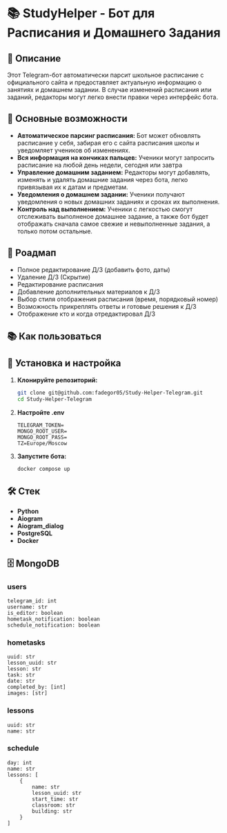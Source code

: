 # 📚 StudyHelper - Бот для Расписания и Домашнего Задания

## 📜 Описание

Этот Telegram-бот автоматически парсит школьное расписание с официального сайта и предоставляет актуальную информацию о занятиях и домашнем задании. В случае изменений расписания или заданий, редакторы могут легко внести правки через интерфейс бота.

## 🎯 Основные возможности

- **Автоматическое парсинг расписания:** Бот может обновлять расписание у себя, забирая его с сайта расписания школы и уведомляет учеников об изменениях.
- **Вся информация на кончиках пальцев:** Ученики могут запросить расписание на любой день недели, сегодня или завтра
- **Управление домашним заданием:** Редакторы могут добавлять, изменять и удалять домашние задания через бота, легко привязывая их к датам и предметам.
- **Уведомления о домашнем задании:** Ученики получают уведомления о новых домашних заданиях и сроках их выполнения.
- **Контроль над выполнением:** Ученики с легкостью смогут отслеживать выполненое домашнее задание, а также бот будет отображать сначала самое свежие и невыполненные задания, а только потом остальные.

## 🚚 Роадмап

- Полное редактирование Д/З (добавить фото, даты)
- Удаление Д/З (Скрытие)
- Редактирование расписания
- Добавление дополнительных материалов к Д/З
- Выбор стиля отображения расписания (время, порядковый номер)
- Возможность прикреплять ответы и готовые решения к Д/З
- Отображение кто и когда отредактировал Д/З

## 📚 Как пользоваться

## 🚀 Установка и настройка

1. **Клонируйте репозиторий:**

   ```bash
   git clone git@github.com:fadegor05/Study-Helper-Telegram.git
   cd Study-Helper-Telegram
   ```

2. **Настройте .env**

   ```env
   TELEGRAM_TOKEN=
   MONGO_ROOT_USER=
   MONGO_ROOT_PASS=
   TZ=Europe/Moscow
   ```

3. **Запустите бота:**

   ```bash
   docker compose up
   ```

## 🛠 Стек

- **Python**
- **Aiogram**
- **Aiogram_dialog**
- **PostgreSQL**
- **Docker**

## 🗄️ MongoDB

### users

```
telegram_id: int
username: str
is_editor: boolean
hometask_notification: boolean
schedule_notification: boolean
```

### hometasks

```
uuid: str
lesson_uuid: str
lesson: str
task: str
date: str
completed_by: [int]
images: [str]
```

### lessons

```
uuid: str
name: str

```

### schedule

```
day: int
name: str
lessons: [
    {
        name: str
        lesson_uuid: str
        start_time: str
        classroom: str
        building: str
    }
]
```
